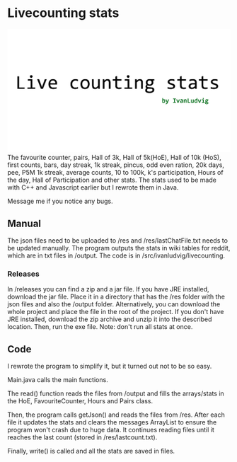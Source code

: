 # Livecounting stats
<img src="splash.jpg" width="600">
The favourite counter, pairs, Hall of 3k, Hall of 5k(HoE), Hall of 10k (HoS), first counts, bars, day streak, 1k streak, pincus, odd even ration, 20k days, pee, P5M 1k streak, average counts, 10 to 100k, k's participation, Hours of the day, Hall of Participation and other stats. The stats used to be made with C++ and Javascript earlier but I rewrote them in Java. 

Message me if you notice any bugs.

## Manual

The json files need to be uploaded to /res and /res/lastChatFile.txt needs to be updated manually. The program outputs the stats in wiki tables for reddit, which are in txt files in /output. The code is in /src/ivanludvig/livecounting. 
### Releases
In /releases you can find a zip and a jar file. If you have JRE installed, download the jar file. Place it in a directory that has the /res folder with the json files and also the /output folder. Alternatively, you can download the whole project and place the file in the root of the project. If you don't have JRE installed, download the zip archive and unzip it into the described location. Then, run the exe file.
Note: don't run all stats at once.

## Code

I rewrote the program to simplify it, but it turned out not to be so easy. 

Main.java calls the main functions. 

The read() function reads the files from /output and fills the arrays/stats in the HoE, FavouriteCounter, Hours and Pairs class. 

Then, the program calls getJson() and reads the files from /res. After each file it updates the stats and clears the messages ArrayList to ensure the program won't crash due to huge data. It continues reading files until it reaches the last count (stored in /res/lastcount.txt).

Finally, write() is called and all the stats are saved in files.

